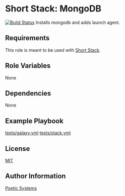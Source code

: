 Short Stack: MongoDB
=========
[![Build Status](https://travis-ci.org/poetic/short-stack-mongodb.svg)](https://travis-ci.org/poetic/short-stack-mongodb)
Installs mongodb and adds launch agent.

Requirements
------------

This role is meant to be used with [Short Stack](https://github.com/poetic/short-stack).

Role Variables
--------------

None

Dependencies
------------

None

Example Playbook
----------------

[tests/galaxy.yml](tests/galaxy.yml)
[tests/stack.yml](tests/stack.yml)

License
-------

[MIT](LICENSE)

Author Information
------------------

[Poetic Systems](http://poeticsystems.com)
